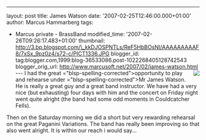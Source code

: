 ---
layout: post
title: James Watson
date: '2007-02-25T12:46:00.000+01:00'
author: Marcus Hammarberg
tags:
  - Marcus
private - BrassBand
modified_time: '2007-02-26T09:26:17.483+01:00'
thumbnail:
http://3.bp.blogspot.com/\_kkDJOSPNTLs/ReF5HbBOsNI/AAAAAAAAAF8/7xSx_9pz0z4/s72-c/PICT1336.JPG
blogger_id: tag:blogger.com,1999:blog-36533086.post-1022268405128742543
blogger_orig_url: http://www.marcusoft.net/2007/02/james-watson.html ---
[<img
src="http://3.bp.blogspot.com/_kkDJOSPNTLs/ReF5HbBOsNI/AAAAAAAAAF8/7xSx_9pz0z4/s320/PICT1336.JPG"
id="BLOGGER_PHOTO_ID_5035439026795884754"
style="FLOAT: right; MARGIN: 0px 0px 10px 10px; CURSOR: hand"
data-border="0" />](http://3.bp.blogspot.com/_kkDJOSPNTLs/ReF5HbBOsNI/AAAAAAAAAF8/7xSx_9pz0z4/s1600-h/PICT1336.JPG)I
had the great <span>="blsp-spelling-corrected">opportunity</span> to play and rehearse
under <span>="blsp-spelling-corrected">Mr</span> James Watson. He is really a
great guy and a great band instructor. We have had a very nice (but
exhausting) four days with him and the concert on <span
id="SPELLING_ERROR_2" class="blsp-spelling-corrected">Friday</span>
night went quite alright (the band had some odd moments in <span
id="SPELLING_ERROR_3" class="blsp-spelling-error">Couldcatcher</span>
Fells).

Then on the Saturday morning we did a short but very rewarding rehearsal
on the great Paganini Variations. The band has really been improving so
that also went alright. It is within our reach i would say...
